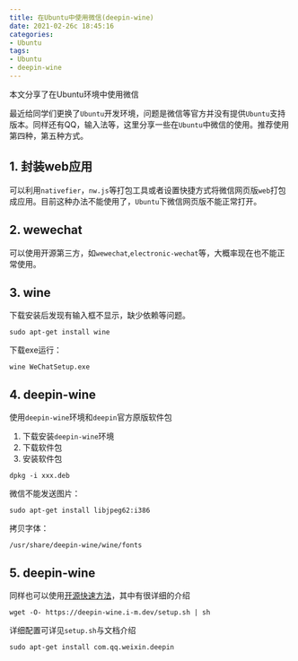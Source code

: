 ```yaml
---
title: 在Ubuntu中使用微信(deepin-wine)
date: 2021-02-26c 18:45:16
categories: 
- Ubuntu
tags: 
- Ubuntu
- deepin-wine
---
```

本文分享了在Ubuntu环境中使用微信
<!-- more -->

最近给同学们更换了`Ubuntu`开发环境，问题是微信等官方并没有提供`Ubuntu`支持版本。同样还有QQ，输入法等，这里分享一些在`Ubuntu`中微信的使用。推荐使用第四种，第五种方式。

## 1. 封装web应用
可以利用`nativefier`，`nw.js`等打包工具或者设置快捷方式将微信网页版`web`打包成应用。目前这种办法不能使用了，`Ubuntu`下微信网页版不能正常打开。
## 2. wewechat
可以使用开源第三方，如`wewechat`,`electronic-wechat`等，大概率现在也不能正常使用。
## 3. wine

下载安装后发现有输入框不显示，缺少依赖等问题。

```shell
sudo apt-get install wine
```
下载exe运行：
```shell
wine WeChatSetup.exe
```
## 4. deepin-wine
使用`deepin-wine`环境和`deepin`官方原版软件包
1. 下载安装`deepin-wine`环境
2. 下载软件包
3. 安装软件包
```
dpkg -i xxx.deb
```
微信不能发送图片：
```
sudo apt-get install libjpeg62:i386
```
拷贝字体：
```
/usr/share/deepin-wine/wine/fonts
```

## 5. deepin-wine

同样也可以使用[开源快速方法](https://github.com/zq1997/deepin-wine)，其中有很详细的介绍

```shell
wget -O- https://deepin-wine.i-m.dev/setup.sh | sh
```
详细配置可详见`setup.sh`与文档介绍
```shell
sudo apt-get install com.qq.weixin.deepin
```


